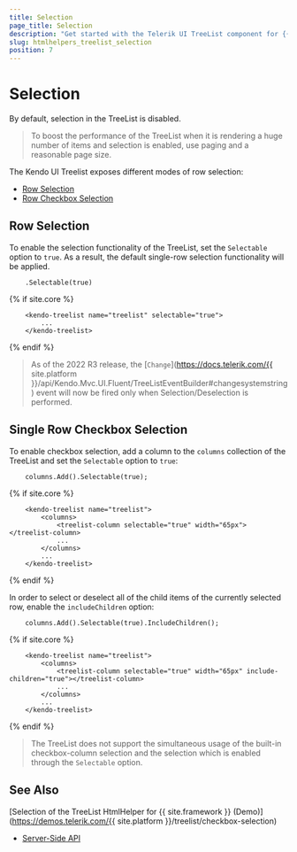 ```yaml
---
title: Selection
page_title: Selection
description: "Get started with the Telerik UI TreeList component for {{ site.framework }} and learn how to configure its select functionality."
slug: htmlhelpers_treelist_selection
position: 7
---
```


# Selection

By default, selection in the TreeList is disabled.

> To boost the performance of the TreeList when it is rendering a huge number of items and selection is enabled, use paging and a reasonable page size.

The Kendo UI Treelist exposes different modes of row selection:

* [Row Selection](#row-selection)
* [Row Checkbox Selection](#single-row-checkbox-selection)

## Row Selection

To enable the selection functionality of the TreeList, set the `Selectable` option to `true`. As a result, the default single-row selection functionality will be applied.

```HtmlHelper
    .Selectable(true)
```
{% if site.core %}
```TagHelper
    <kendo-treelist name="treelist" selectable="true">
        ...
    </kendo-treelist>
```
{% endif %}

> As of the 2022 R3 release, the [`Change`](https://docs.telerik.com/{{ site.platform }}/api/Kendo.Mvc.UI.Fluent/TreeListEventBuilder#changesystemstring) event will now be fired only when Selection/Deselection is performed.

## Single Row Checkbox Selection

To enable checkbox selection, add a column to the `columns` collection of the TreeList and set the `Selectable` option to `true`:
 
```HtmlHelper
    columns.Add().Selectable(true);
```
{% if site.core %}
```TagHelper
    <kendo-treelist name="treelist">
        <columns>
            <treelist-column selectable="true" width="65px"></treelist-column>
            ...
        </columns>
        ...
    </kendo-treelist>
```
{% endif %}

In order to select or deselect all of the child items of the currently selected row, enable the `includeChildren` option:

```HtmlHelper
    columns.Add().Selectable(true).IncludeChildren();
```
{% if site.core %}
```TagHelper
    <kendo-treelist name="treelist">
        <columns>
            <treelist-column selectable="true" width="65px" include-children="true"></treelist-column>
            ...
        </columns>
        ...
    </kendo-treelist>
```
{% endif %}


> The TreeList does not support the simultaneous usage of the built-in checkbox-column selection and the selection which is enabled through the `Selectable` option.

## See Also

[Selection of the TreeList HtmlHelper for {{ site.framework }} (Demo)](https://demos.telerik.com/{{ site.platform }}/treelist/checkbox-selection)
* [Server-Side API](/api/selection)